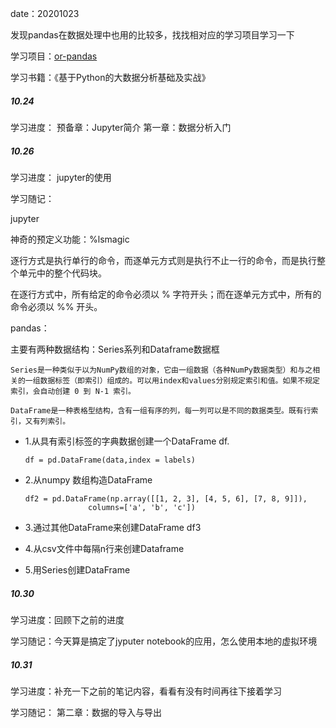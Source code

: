 date：20201023

发现pandas在数据处理中也用的比较多，找找相对应的学习项目学习一下

学习项目：[or-pandas](https://github.com/zhouyanasd/or-pandas)

学习书籍：《基于Python的大数据分析基础及实战》

##### 10.24

学习进度：  预备章：Jupyter简介   第一章：数据分析入门

##### 10.26

学习进度：  jupyter的使用

学习随记：

jupyter

  神奇的预定义功能：%lsmagic

  逐行方式是执行单行的命令，而逐单元方式则是执行不止一行的命令，而是执行整个单元中的整个代码块。

  在逐行方式中，所有给定的命令必须以 % 字符开头；而在逐单元方式中，所有的命令必须以 %% 开头。

pandas：

主要有两种数据结构：Series系列和Dataframe数据框

    Series是一种类似于以为NumPy数组的对象，它由一组数据（各种NumPy数据类型）和与之相关的一组数据标签（即索引）组成的。可以用index和values分别规定索引和值。如果不规定索引，会自动创建 0 到 N-1 索引。
    
    DataFrame是一种表格型结构，含有一组有序的列，每一列可以是不同的数据类型。既有行索引，又有列索引。

* 1.从具有索引标签的字典数据创建一个DataFrame df.

      df = pd.DataFrame(data,index = labels)

* 2.从numpy 数组构造DataFrame

      df2 = pd.DataFrame(np.array([[1, 2, 3], [4, 5, 6], [7, 8, 9]]),
                    columns=['a', 'b', 'c'])

* 3.通过其他DataFrame来创建DataFrame df3

* 4.从csv文件中每隔n行来创建Dataframe

* 5.用Series创建DataFrame

##### 10.30

学习进度：回顾下之前的进度

学习随记：今天算是搞定了jyputer notebook的应用，怎么使用本地的虚拟环境

##### 10.31

学习进度：补充一下之前的笔记内容，看看有没有时间再往下接着学习

学习随记：  第二章：数据的导入与导出

